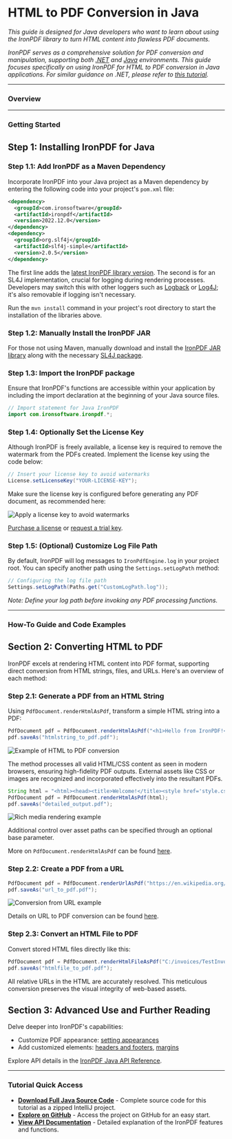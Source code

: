 # HTML to PDF Conversion in Java

*This guide is designed for Java developers who want to learn about using the IronPDF library to turn HTML content into flawless PDF documents.*

*IronPDF serves as a comprehensive solution for PDF conversion and manipulation, supporting both [.NET](https://ironpdf.com) and [Java](https://ironpdf.com/java/) environments. This guide focuses specifically on using IronPDF for HTML to PDF conversion in Java applications. For similar guidance on .NET, please refer to [this tutorial](https://ironpdf.com/tutorials/html-to-pdf/).*

---

### Overview

---

### Getting Started

## Step 1: Installing IronPDF for Java

### Step 1.1: Add IronPDF as a Maven Dependency

Incorporate IronPDF into your Java project as a Maven dependency by entering the following code into your project's `pom.xml` file:

```xml
<dependency>
  <groupId>com.ironsoftware</groupId>
  <artifactId>ironpdf</artifactId>
  <version>2022.12.0</version>
</dependency>
<dependency>
  <groupId>org.slf4j</groupId>
  <artifactId>slf4j-simple</artifactId>
  <version>2.0.5</version>
</dependency>
```

The first line adds the [latest IronPDF library version](https://ironpdf.com/java/product-updates/changelog/). The second is for an SL4J implementation, crucial for logging during rendering processes. Developers may switch this with other loggers such as [Logback](https://logback.qos.ch/) or [Log4J](https://logging.apache.org/log4j/2.x/); it's also removable if logging isn't necessary.

Run the `mvn install` command in your project's root directory to start the installation of the libraries above.

### Step 1.2: Manually Install the IronPDF JAR

For those not using Maven, manually download and install the [IronPDF JAR library](https://ironpdf.com/static-assets/ironpdf-java/packages/ironpdf-2022.12.0-fat-jar.jar) along with the necessary [SL4J package](https://mvnrepository.com/artifact/org.slf4j/slf4j-simple).

### Step 1.3: Import the IronPDF package

Ensure that IronPDF's functions are accessible within your application by including the import declaration at the beginning of your Java source files.

```java
// Import statement for Java IronPDF
import com.ironsoftware.ironpdf.*;
```

### Step 1.4: Optionally Set the License Key

Although IronPDF is freely available, a license key is required to remove the watermark from the PDFs created. Implement the license key using the code below:

```java
// Insert your license key to avoid watermarks
License.setLicenseKey("YOUR-LICENSE-KEY");
```

Make sure the license key is configured before generating any PDF document, as recommended here:

![Apply a license key to avoid watermarks](https://ironpdf.com/static-assets/pdf/java/tutorials/html-to-pdf/html-to-pdf-23.webp "License Key Activation")

[Purchase a license](https://ironpdf.com/java/licensing/) or [request a trial key](#trial-license).

### Step 1.5: (Optional) Customize Log File Path

By default, IronPDF will log messages to `IronPdfEngine.log` in your project root. You can specify another path using the `Settings.setLogPath` method:

```java
// Configuring the log file path
Settings.setLogPath(Paths.get("CustomLogPath.log"));
```

*Note: Define your log path before invoking any PDF processing functions.*

---

### How-To Guide and Code Examples

## Section 2: Converting HTML to PDF

IronPDF excels at rendering HTML content into PDF format, supporting direct conversion from HTML strings, files, and URLs. Here's an overview of each method:

### Step 2.1: Generate a PDF from an HTML String

Using `PdfDocument.renderHtmlAsPdf`, transform a simple HTML string into a PDF:

```java
PdfDocument pdf = PdfDocument.renderHtmlAsPdf("<h1>Hello from IronPDF!</h1>");
pdf.saveAs("htmlstring_to_pdf.pdf");
```

![Example of HTML to PDF conversion](https://ironpdf.com/static-assets/pdf/java/tutorials/html-to-pdf/html-to-pdf-5.webp "HTML string to PDF Example")

The method processes all valid HTML/CSS content as seen in modern browsers, ensuring high-fidelity PDF outputs. External assets like CSS or images are recognized and incorporated effectively into the resultant PDFs.

```java
String html = "<html><head><title>Welcome!</title><style href='style.css'></style></head><body><h1>Hello from IronPDF!</h1><img src='logo.png'></body></html>";
PdfDocument pdf = PdfDocument.renderHtmlAsPdf(html);
pdf.saveAs("detailed_output.pdf");
```

![Rich media rendering example](https://ironpdf.com/static-assets/pdf/java/tutorials/html-to-pdf/html-to-pdf-24.webp "Rich Media Rendering Example")

Additional control over asset paths can be specified through an optional base parameter.

More on `PdfDocument.renderHtmlAsPdf` can be found [here](https://ironpdf.com/java/examples/using-html-to-create-a-pdf/).

### Step 2.2: Create a PDF from a URL

```java
PdfDocument pdf = PdfDocument.renderUrlAsPdf("https://en.wikipedia.org/wiki/PDF");
pdf.saveAs("url_to_pdf.pdf");
```

![Conversion from URL example](https://ironpdf.com/static-assets/pdf/java/tutorials/html-to-pdf/html-to-pdf-7.webp "URL to PDF Conversion Example")

Details on URL to PDF conversion can be found [here](https://ironpdf.com/java/examples/converting-a-url-to-a-pdf/).

### Step 2.3: Convert an HTML File to PDF

Convert stored HTML files directly like this:

```java
PdfDocument pdf = PdfDocument.renderHtmlFileAsPdf("C:/invoices/TestInvoice1.html");
pdf.saveAs("htmlfile_to_pdf.pdf");
```

All relative URLs in the HTML are accurately resolved. This meticulous conversion preserves the visual integrity of web-based assets.

## Section 3: Advanced Use and Further Reading

Delve deeper into IronPDF's capabilities:

- Customize PDF appearance: [setting appearances](https://ironpdf.com/java/examples/pdf-generation-settings/)
- Add customized elements: [headers and footers](https://ironpdf.com/java/examples/html-headers-and-footers/), [margins](https://ironpdf.com/java/examples/ironpdf-set-custom-margins/)

Explore API details in the [IronPDF Java API Reference](https://ironpdf.com/java/object-reference/api/com/ironsoftware/ironpdf/PdfDocument.html).

---

### Tutorial Quick Access

* [**Download Full Java Source Code**](#) - Complete source code for this tutorial as a zipped IntelliJ project.
* [**Explore on GitHub**](#) - Access the project on GitHub for an easy start.
* [**View API Documentation**](https://ironpdf.com/java/object-reference/api/) - Detailed explanation of the IronPDF features and functions.
